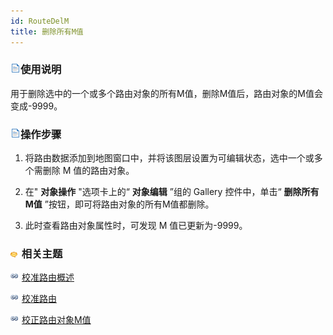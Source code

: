 ```yaml
---
id: RouteDelM
title: 删除所有M值  
---  
```


### ![](../../../img/read.gif)使用说明

 用于删除选中的一个或多个路由对象的所有M值，删除M值后，路由对象的M值会变成-9999。



 ### ![](../../../img/read.gif)操作步骤



   1. 将路由数据添加到地图窗口中，并将该图层设置为可编辑状态，选中一个或多个需删除 M 值的路由对象。

   2. 在" **对象操作** "选项卡上的“ **对象编辑** ”组的 Gallery 控件中，单击“ **删除所有M值**
”按钮，即可将路由对象的所有M值都删除。

   3. 此时查看路由对象属性时，可发现 M 值已更新为-9999。





 ### ![](../../../img/seealso.png) 相关主题



 ![](../../../img/smalltitle.png)
[校准路由概述](../../../DynamicSeg/AboutCalibrate.htm)



 ![](../../../img/smalltitle.png)
[校准路由](../../../DynamicSeg/CalibrateRoute.htm)



 ![](../../../img/smalltitle.png) [校正路由对象M值](CalibrateRouteM.htm)

